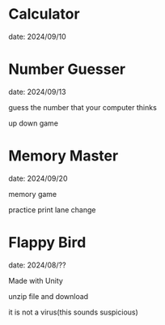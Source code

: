 # Calculator
date: 2024/09/10

# Number Guesser
date: 2024/09/13

guess the number that your computer thinks

up down game

# Memory Master
date: 2024/09/20

memory game

practice print lane change

# Flappy Bird
date: 2024/08/??

Made with Unity

unzip file and download

it is not a virus(this sounds suspicious)